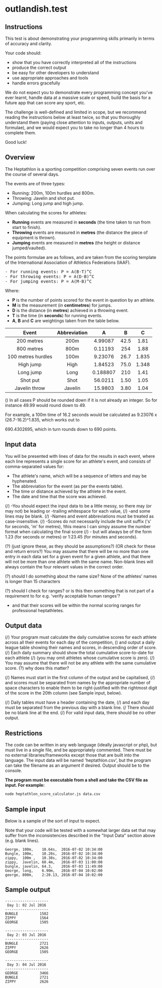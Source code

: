 # outlandish.test

Instructions
------------

This test is about demonstrating your programming skills primarily in terms of accuracy and clarity.

Your code should:
 - show that you have correctly interpreted all of the instructions
 - produce the correct output
 - be easy for other developers to understand
 - use appropriate approaches and tools
 - handle errors gracefully

We do not expect you to demonstrate every programming concept you've ever learnt, handle data at a massive scale
or speed, build the basis for a future app that can score any sport, etc.

The challenge is well-defined and limited in scope, but we recommend reading the instructions below at least
twice, so that you thoroughly understand them (paying close attention to inputs, outputs, units and formulae),
and we would expect you to take no longer than 4 hours to complete them.

Good luck!


Overview
--------

The Heptathlon is a sporting competition comprising seven events run over the course of several days.

The events are of three types:
- Running: 200m, 100m hurdles and 800m.
- Throwing: Javelin and shot put.
- Jumping: Long jump and high jump.

When calculating the scores for athletes:
- **Running** events are measured in **seconds** (the time taken to run from start to finish).
- **Throwing** events are measured in **metres** (the distance the piece of equipment is thrown).
- **Jumping** events are measured in **metres** (the height or distance jumped/vaulted).

The points formulae are as follows, and are taken from the scoring template of the International Association of
Athletics Federations (IAAF).

<pre>
- For running events: P = A(B-T)^C
- For throwing events: P = A(D-B)^C
- For jumping events: P = A(M-B)^C
</pre>

Where:
- **P** is the number of points scored for the event in question by an athlete.
- **M** is the measurement (in **centimetres**) for jumps.
- **D** is the distance (in **metres**) achieved in a throwing event.
- **T** is the time (in **seconds**) for running events.
- **A**, **B** and **C** are weightings taken from the table below.

| Event              | Abbreviation | A        | B     | C     |
|:------------------:|:------------:|:--------:|:-----:|:-----:|
| 200 metres         | 200m         | 4.99087  | 42.5  | 1.81  |
| 800 metres         | 800m         | 0.11193  | 254   | 1.88  |
| 100 metres hurdles | 100m         | 9.23076  | 26.7  | 1.835 |
| High jump          | High         | 1.84523  | 75.0  | 1.348 |
| Long jump          | Long         | 0.188807 | 210   | 1.41  |
| Shot put           | Shot         | 56.0211  | 1.50  | 1.05  |
| Javelin throw      | Javelin      | 15.9803  | 3.80  | 1.04  |

() In all cases P should be rounded down if it is not already an integer. So for instance 49.99 would round down to 49.

For example, a 100m time of 16.2 seconds would be calculated as 9.23076 x (26.7-16.2)^1.835, which works out to

690.4302695, which in turn rounds down to 690 points.



Input data
----------

You will be presented with lines of data for the results in each event, where each line represents a single score for
an athlete's event, and consists of comma-separated values for:

- The athlete's name, which will be a sequence of letters and may be hyphenated.
- The abbreviation for the event (as per the events table).
- The time or distance achieved by the athlete in the event.
- The date and time that the score was achieved.

(/) -You should expect the input data to be a little messy, so there may (or may not) be leading or -trailing whitespace for
each value, 
(/) -and some lines may be blank.
(/) -Names and event abbreviations must be treated as case-insensitive. 
(/) -Scores do
not necessarily include the unit suffix ('s' for seconds, 'm' for metres),
!this means I can simpy assume the number format when calculating the final score
(/) - but will always be of the form 1.23 (for
seconds or metres) or 1:23.45 (for minutes and seconds).

(?)
(just ignore these, as they should be assumptions?)
(OR check for these and return errors?)
You may assume that there will be no more than one entry in each data set for a given event for a given athlete,
and that there will not be more than one athlete with the same name.
Non-blank lines will always contain the four
relevant values in the correct order.

(?) should I do something about the name size?
None of the athletes' names is longer than 15 characters

(?) should I check for ranges? or is this then something that is not part of a 
requirement to for e.g. 'verify acceptable human ranges'?
- and that their scores will be within the normal scoring ranges
for professional heptathletes.



Output data
-----------

(/) Your program must calculate the daily cumulative scores for each athlete across all their events for each day of the
competition,
() and output a daily league table showing their names and scores, in descending order of score. 
(/) Each daily
summary should show the total cumulative score-to-date for each athlete
(/) (you may omit athletes whose cumulative score
is zero).
(/) You may assume that there will not be any athlete with the same cumulative score. (?) why does this matter?

(/) Names must start in the
first column of the output and be capitalised,
(/) and scores must be separated from names by the appropriate number of
space characters to enable them to be right-justified with the rightmost digit of the score in the 20th column
(see Sample input, below).

(/) Daily tables must have a header containing the date,
(/) and each day must be separated from the previous day with a blank
line.
(/ There should be no blank line at the end.
(/) For valid input data, there should be no other output.



Restrictions
------------

The code can be written in any web language (ideally javascript or php), but must live in a single file, and be 
appropriately commented. There must be no external libraries/frameworks except those that are built into the language. 
The input data will be named 'heptathlon.csv', but the program can take the filename as an argument if desired. Output 
should be to the console.

**The program must be executable from a shell and take the CSV file as input. For example:**

```sh
node heptathlon_score_calculator.js data.csv
```


Sample input
------------

Below is a sample of the sort of input to expect.

Note that your code will be tested with a somewhat larger data set that may suffer 
from the inconsistencies described in the "Input Data" section above (e.g. blank lines).

```
George, 100m,    10.64s,  2016-07-02 10:34:00
Bungle, 100m,    10.20s,  2016-07-02 10:34:00
zippy,  100m ,   10.30s,  2016-07-02 10:34:00
zippy,  Javelin, 60.4m,   2016-07-03 11:00:00
bungle, javelin, 64.3,    2016-07-03 11:49:00
George, long,    6.90m,   2016-07-04 10:02:00
george, 800m,    2:20.13, 2016-07-04 10:02:00
```


Sample output
-------------

```
--------------------
 Day 1: 02 Jul 2016
--------------------
BUNGLE          1582
ZIPPY           1564
GEORGE          1505

--------------------
 Day 2: 03 Jul 2016
--------------------
BUNGLE          2721
ZIPPY           2626
GEORGE          1505

--------------------
 Day 3: 04 Jul 2016
--------------------
GEORGE          3466
BUNGLE          2721
ZIPPY           2626
```
